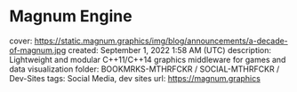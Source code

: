 # Magnum Engine

cover: https://static.magnum.graphics/img/blog/announcements/a-decade-of-magnum.jpg
created: September 1, 2022 1:58 AM (UTC)
description: Lightweight and modular C++11/C++14 graphics middleware for games and data visualization
folder: BOOKMRKS-MTHRFCKR / SOCIAL-MTHRFCKR / Dev-Sites
tags: Social Media, dev sites
url: https://magnum.graphics